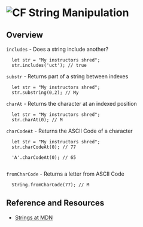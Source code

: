 ![CF](https://i.imgur.com/7v5ASc8.png)  String Manipulation
=======
## Overview

`includes` - Does a string include another?
```
  let str = "My instructors shred";
  str.includes('uct'); // true
```

`substr` - Returns part of a string between indexes
```
  let str = "My instructors shred";
  str.substring(0,2); // My
```

`charAt` - Returns the character at an indexed position
```
  let str = "My instructors shred";
  str.charAt(0); // M
```

`charCodeAt` - Returns the ASCII Code of a character
```
  let str = "My instructors shred";
  str.charCodeAt(0); // 77
  
  'A'.charCodeAt(0); // 65
  
```

`fromCharCode` - Returns a letter from ASCII Code
```
  String.fromCharCode(77); // M
```


## Reference and Resources
* [Strings at MDN](https://developer.mozilla.org/en-US/docs/Web/JavaScript/Reference/Global_Objects/String)

